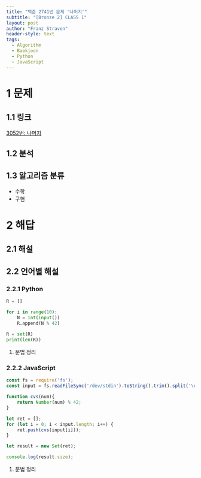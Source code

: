 ```yaml
---
title: "백준 2741번 문제 '나머지'"
subtitle: "[Bronze 2] CLASS 1"
layout: post
author: "Franz Straven"
header-style: text
tags:
  - Algorithm
  - Baekjoon
  - Python
  - JavaScript
---
```


# 1 문제

## 1.1 링크

[3052번: 나머지](https://www.acmicpc.net/problem/3052)

## 1.2 분석

## 1.3 알고리즘 분류

- 수학
- 구현

# 2 해답

## 2.1 해설

## 2.2 언어별 해설

### 2.2.1 Python

```python
R = []

for i in range(10):
    N = int(input())
    R.append(N % 42)
    
R = set(R)
print(len(R))
```

1. 문법 정리

### 2.2.2 JavaScript

```jsx
const fs = require('fs');
const input = fs.readFileSync('/dev/stdin').toString().trim().split('\n');

function cvs(num){
	return Number(num) % 42;
}

let ret = [];
for (let i = 0; i < input.length; i++) {
	ret.push(cvs(input[i]));
}

let result = new Set(ret);

console.log(result.size);
```

1. 문법 정리